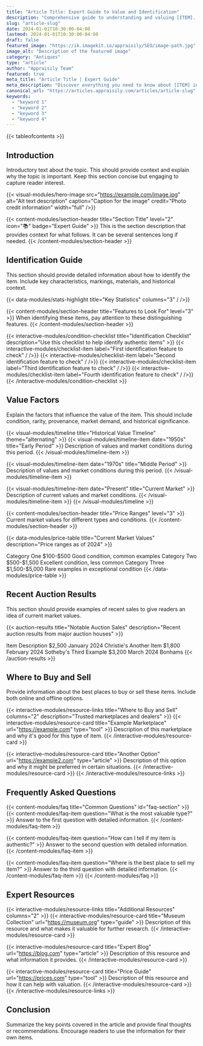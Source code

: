 ```yaml
---
title: "Article Title: Expert Guide to Value and Identification"
description: "Comprehensive guide to understanding and valuing [ITEM]. Learn about identification, pricing factors, and where to sell."
slug: "article-slug"
date: 2024-01-01T10:30:00-04:00
lastmod: 2024-01-01T10:30:00-04:00
draft: false
featured_image: "https://ik.imagekit.io/appraisily/SEO/image-path.jpg"
image_alt: "Description of the featured image"
category: "Antiques"
type: "article"
author: "Appraisily Team"
featured: true
meta_title: "Article Title | Expert Guide"
meta_description: "Discover everything you need to know about [ITEM] in this comprehensive guide. Expert tips on identification, valuation, and where to sell."
canonical_url: "https://articles.appraisily.com/articles/article-slug"
keywords:
  - "keyword 1"
  - "keyword 2"
  - "keyword 3"
  - "keyword 4"
---
```


{{< tableofcontents >}}

## Introduction

Introductory text about the topic. This should provide context and explain why the topic is important. Keep this section concise but engaging to capture reader interest.

{{< visual-modules/hero-image src="https://example.com/image.jpg" alt="Alt text description" caption="Caption for the image" credit="Photo credit information" width="full" />}}

{{< content-modules/section-header title="Section Title" level="2" icon="📚" badge="Expert Guide" >}}
  This is the section description that provides context for what follows. It can be several sentences long if needed.
{{< /content-modules/section-header >}}

## Identification Guide

This section should provide detailed information about how to identify the item. Include key characteristics, markings, materials, and historical context.

{{< data-modules/stats-highlight title="Key Statistics" columns="3" / />}}

{{< content-modules/section-header title="Features to Look For" level="3" >}}
  When identifying these items, pay attention to these distinguishing features.
{{< /content-modules/section-header >}}

{{< interactive-modules/condition-checklist title="Identification Checklist" description="Use this checklist to help identify authentic items" >}}
  {{< interactive-modules/checklist-item label="First identification feature to check" / />}}
  {{< interactive-modules/checklist-item label="Second identification feature to check" / />}}
  {{< interactive-modules/checklist-item label="Third identification feature to check" / />}}
  {{< interactive-modules/checklist-item label="Fourth identification feature to check" / />}}
{{< /interactive-modules/condition-checklist >}}

## Value Factors

Explain the factors that influence the value of the item. This should include condition, rarity, provenance, market demand, and historical significance.

{{< visual-modules/timeline title="Historical Value Timeline" theme="alternating" >}}
  {{< visual-modules/timeline-item date="1950s" title="Early Period" >}}
    Description of values and market conditions during this period.
  {{< /visual-modules/timeline-item >}}
  
  {{< visual-modules/timeline-item date="1970s" title="Middle Period" >}}
    Description of values and market conditions during this period.
  {{< /visual-modules/timeline-item >}}
  
  {{< visual-modules/timeline-item date="Present" title="Current Market" >}}
    Description of current values and market conditions.
  {{< /visual-modules/timeline-item >}}
{{< /visual-modules/timeline >}}

{{< content-modules/section-header title="Price Ranges" level="3" >}}
  Current market values for different types and conditions.
{{< /content-modules/section-header >}}

{{< data-modules/price-table title="Current Market Values" description="Price ranges as of 2024" >}}
  <tr>
    <td>Category One</td>
    <td>$100-$500</td>
    <td>Good condition, common examples</td>
  </tr>
  <tr>
    <td>Category Two</td>
    <td>$500-$1,500</td>
    <td>Excellent condition, less common</td>
  </tr>
  <tr>
    <td>Category Three</td>
    <td>$1,500-$5,000</td>
    <td>Rare examples in exceptional condition</td>
  </tr>
{{< /data-modules/price-table >}}

## Recent Auction Results

This section should provide examples of recent sales to give readers an idea of current market values.

{{< auction-results title="Notable Auction Sales" description="Recent auction results from major auction houses" >}}
  <tr>
    <td>Item Description</td>
    <td>$2,500</td>
    <td>January 2024</td>
    <td>Christie's</td>
  </tr>
  <tr>
    <td>Another Item</td>
    <td>$1,800</td>
    <td>February 2024</td>
    <td>Sotheby's</td>
  </tr>
  <tr>
    <td>Third Example</td>
    <td>$3,200</td>
    <td>March 2024</td>
    <td>Bonhams</td>
  </tr>
{{< /auction-results >}}

## Where to Buy and Sell

Provide information about the best places to buy or sell these items. Include both online and offline options.

{{< interactive-modules/resource-links title="Where to Buy and Sell" columns="2" description="Trusted marketplaces and dealers" >}}
  {{< interactive-modules/resource-card title="Example Marketplace" url="https://example.com" type="tool" >}}
    Description of this marketplace and why it's good for this type of item.
  {{< /interactive-modules/resource-card >}}
  
  {{< interactive-modules/resource-card title="Another Option" url="https://example2.com" type="article" >}}
    Description of this option and why it might be preferred in certain situations.
  {{< /interactive-modules/resource-card >}}
{{< /interactive-modules/resource-links >}}

## Frequently Asked Questions

{{< content-modules/faq title="Common Questions" id="faq-section" >}}
  {{< content-modules/faq-item question="What is the most valuable type?" >}}
    Answer to the first question with detailed information.
  {{< /content-modules/faq-item >}}
  
  {{< content-modules/faq-item question="How can I tell if my item is authentic?" >}}
    Answer to the second question with detailed information.
  {{< /content-modules/faq-item >}}
  
  {{< content-modules/faq-item question="Where is the best place to sell my item?" >}}
    Answer to the third question with detailed information.
  {{< /content-modules/faq-item >}}
{{< /content-modules/faq >}}

## Expert Resources

{{< interactive-modules/resource-links title="Additional Resources" columns="2" >}}
  {{< interactive-modules/resource-card title="Museum Collection" url="https://museum.org" type="guide" >}}
    Description of this resource and what makes it valuable for further research.
  {{< /interactive-modules/resource-card >}}
  
  {{< interactive-modules/resource-card title="Expert Blog" url="https://blog.com" type="article" >}}
    Description of this resource and what information it provides.
  {{< /interactive-modules/resource-card >}}
  
  {{< interactive-modules/resource-card title="Price Guide" url="https://prices.com" type="tool" >}}
    Description of this resource and how it can help with valuation.
  {{< /interactive-modules/resource-card >}}
{{< /interactive-modules/resource-links >}}

## Conclusion

Summarize the key points covered in the article and provide final thoughts or recommendations. Encourage readers to use the information for their own items.